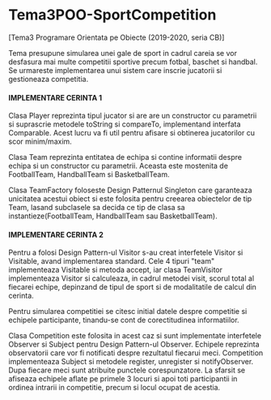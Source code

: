 # Tema3POO-SportCompetition
[Tema3 Programare Orientata pe Obiecte (2019-2020, seria CB)]


Tema presupune simularea unei gale de sport in cadrul careia se vor desfasura
mai multe competitii sportive precum fotbal, baschet si handbal. Se urmareste
implementarea unui sistem care inscrie jucatorii si gestioneaza competitia.

#### IMPLEMENTARE CERINTA 1

Clasa Player reprezinta tipul jucator si are are un constructor cu parametrii
si suprascrie metodele toString si compareTo, implementand interfata Comparable.
Acest lucru va fi util pentru afisare si obtinerea jucatorilor cu scor minim/maxim.

Clasa Team reprezinta entitatea de echipa si contine informatii despre echipa
si un constructor cu parametrii. Aceasta este mostenita de FootballTeam, 
HandballTeam si BasketballTeam.

Clasa TeamFactory foloseste Design Patternul Singleton care garanteaza unicitatea
acestui obiect si este folosita pentru creearea obiectelor de tip Team, lasand
subclasele sa decida ce tip de clasa sa instantieze(FootballTeam, HandballTeam 
sau BasketballTeam).

#### IMPLEMENTARE CERINTA 2

Pentru a folosi Design Pattern-ul Visitor s-au creat interfetele Visitor si 
Visitable, avand implementarea standard. Cele 4 tipuri "team" implementeaza 
Visitable si metoda accept, iar clasa TeamVisitor implementeaza Visitor
si calculeaza, in cadrul metodei visit, scorul total al fiecarei echipe, depinzand
de tipul de sport si de modalitatile de calcul din cerinta.

Pentru simularea competitiei se citesc initial datele despre competitie si 
echipele participante, tinandu-se cont de corectitudinea informatiilor.

Clasa Competition este folosita in acest caz si sunt implementate interfetele
Observer si Subject pentru Design Pattern-ul Observer. Echipele reprezinta
observatorii care vor fi notificati despre rezultatul fiecarui meci.
Competition implementeaza Subject si metodele register, unregister si 
notifyObserver. Dupa fiecare meci sunt atribuite punctele corespunzatore.
La sfarsit se afiseaza echipele aflate pe primele 3 locuri si apoi toti participantii
in ordinea intrarii in competitie, precum si locul ocupat de acestia.

